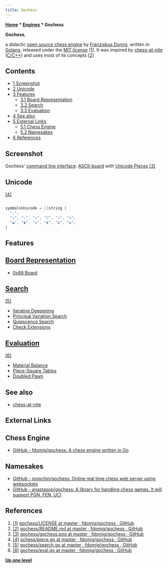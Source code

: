 ```yaml
---
title: Gochess
---
```

**[Home](Home "Home") * [Engines](Engines "Engines") * Gochess**

**Gochess**,

a didactic [open source chess engine](Category:Open_Source "Category:Open Source") by [Franziskus Domig](index.php?title=Franziskus_Domig&action=edit&redlink=1 "Franziskus Domig (page does not exist)"), written in [Golang](</Go_(Programming_Language)> "Go (Programming Language)"), released under the [MIT license](Massachusetts_Institute_of_Technology#License "Massachusetts Institute of Technology") <a id="cite-note-1" href="#cite-ref-1">[1]</a>.
It was inspired by [chess-at-nite](Chess-at-nite "Chess-at-nite") ([C/C++](Cpp "Cpp")) and uses most of its concepts <a id="cite-note-2" href="#cite-ref-2">[2]</a>

## Contents

- [1 Screenshot](#screenshot)
- [2 Unicode](#unicode)
- [3 Features](#features)
  - [3.1 Board Representation](#board-representation)
  - [3.2 Search](#search)
  - [3.3 Evaluation](#evaluation)
- [4 See also](#see-also)
- [5 External Links](#external-links)
  - [5.1 Chess Engine](#chess-engine)
  - [5.2 Namesakes](#namesakes)
- [6 References](#references)

## Screenshot

[](https://github.com/fdomig/gochess/blob/master/gochess.png)
Gochess' [command line interface](CLI "CLI"): [ASCII-board](Graphics_Programming#ASCIIDiagrams "Graphics Programming") with [Unicode Pieces](Pieces#Unicode "Pieces") <a id="cite-note-3" href="#cite-ref-3">[3]</a>

## Unicode

<a id="cite-note-4" href="#cite-ref-4">[4]</a>

```C++

symbolsUnicode = []string {
  ".",
  "♙", "♘", "♗", "♖", "♕", "♔",
  "♟", "♞", "♝", "♜", "♛", "♚",
}

```

## Features

## [Board Representation](Board_Representation "Board Representation")

- [0x88 Board](0x88 "0x88")

## [Search](Search "Search")

<a id="cite-note-5" href="#cite-ref-5">[5]</a>

- [Iterative Deepening](Iterative_Deepening "Iterative Deepening")
- [Principal Variation Search](Principal_Variation_Search "Principal Variation Search")
- [Quiescence Search](Quiescence_Search "Quiescence Search")
- [Check Extensions](Check_Extensions "Check Extensions")

## [Evaluation](Evaluation "Evaluation")

<a id="cite-note-6" href="#cite-ref-6">[6]</a>

- [Material Balance](Material "Material")
- [Piece-Square Tables](Piece-Square_Tables "Piece-Square Tables")
- [Doubled Pawn](Doubled_Pawn "Doubled Pawn")

## See also

- [chess-at-nite](Chess-at-nite "Chess-at-nite")

## External Links

## Chess Engine

- [GitHub - fdomig/gochess: A chess engine written in Go](https://github.com/fdomig/gochess)

## Namesakes

- [GitHub - jonpchin/gochess: Online real time chess web server using websockets](https://github.com/jonpchin/gochess)
- [GitHub - anastasop/gochess: A library for handling chess games. It will support PGN, FEN, UCI](https://github.com/anastasop/gochess)

## References

1. <a id="cite-ref-1" href="#cite-note-1">[1]</a> [gochess/LICENSE at master · fdomig/gochess · GitHub](https://github.com/fdomig/gochess/blob/master/LICENSE)
1. <a id="cite-ref-2" href="#cite-note-2">[2]</a> [gochess/README.md at master · fdomig/gochess · GitHub](https://github.com/fdomig/gochess/blob/master/README.md)
1. <a id="cite-ref-3" href="#cite-note-3">[3]</a> [gochess/gochess.png at master · fdomig/gochess · GitHub](https://github.com/fdomig/gochess/blob/master/gochess.png)
1. <a id="cite-ref-4" href="#cite-note-4">[4]</a> [ochess/piece.go at master · fdomig/gochess · GitHub](https://github.com/fdomig/gochess/blob/master/engine/piece.go)
1. <a id="cite-ref-5" href="#cite-note-5">[5]</a> [gochess/search.go at master · fdomig/gochess · GitHub](https://github.com/fdomig/gochess/blob/master/engine/search.go)
1. <a id="cite-ref-6" href="#cite-note-6">[6]</a> [gochess/eval.go at master · fdomig/gochess · GitHub](https://github.com/fdomig/gochess/blob/master/engine/eval.go)

**[Up one level](Engines "Engines")**


